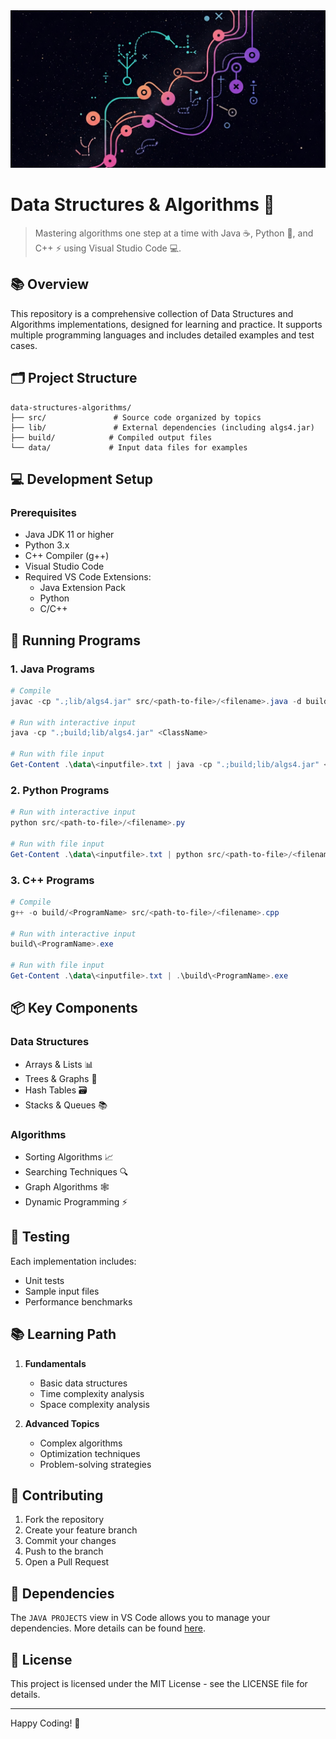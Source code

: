 <img src="data/thumbnail-0.jpg" alt="Algorithms Banner" width="1280"/>

# Data Structures & Algorithms 🚀

> Mastering algorithms one step at a time with Java ☕, Python 🐍, and C++ ⚡ using Visual Studio Code 💻.

## 📚 Overview

This repository is a comprehensive collection of Data Structures and Algorithms implementations, designed for learning and practice. It supports multiple programming languages and includes detailed examples and test cases.

## 🗂️ Project Structure

```
data-structures-algorithms/
├── src/               # Source code organized by topics
├── lib/               # External dependencies (including algs4.jar)
├── build/            # Compiled output files
└── data/             # Input data files for examples
```

## 💻 Development Setup

### Prerequisites
- Java JDK 11 or higher
- Python 3.x
- C++ Compiler (g++)
- Visual Studio Code
- Required VS Code Extensions:
  - Java Extension Pack
  - Python
  - C/C++

## 🚀 Running Programs

### 1. Java Programs
```powershell
# Compile
javac -cp ".;lib/algs4.jar" src/<path-to-file>/<filename>.java -d build

# Run with interactive input
java -cp ".;build;lib/algs4.jar" <ClassName>

# Run with file input
Get-Content .\data\<inputfile>.txt | java -cp ".;build;lib/algs4.jar" <ClassName>
```

### 2. Python Programs
```powershell
# Run with interactive input
python src/<path-to-file>/<filename>.py

# Run with file input
Get-Content .\data\<inputfile>.txt | python src/<path-to-file>/<filename>.py
```

### 3. C++ Programs
```powershell
# Compile
g++ -o build/<ProgramName> src/<path-to-file>/<filename>.cpp

# Run with interactive input
build\<ProgramName>.exe

# Run with file input
Get-Content .\data\<inputfile>.txt | .\build\<ProgramName>.exe
```

## 📦 Key Components

### Data Structures
- Arrays & Lists 📊
- Trees & Graphs 🌳
- Hash Tables 🗃️
- Stacks & Queues 📚

### Algorithms
- Sorting Algorithms 📈
- Searching Techniques 🔍
- Graph Algorithms 🕸️
- Dynamic Programming ⚡

## 🧪 Testing

Each implementation includes:
- Unit tests
- Sample input files
- Performance benchmarks

## 📚 Learning Path

1. **Fundamentals**
   - Basic data structures
   - Time complexity analysis
   - Space complexity analysis

2. **Advanced Topics**
   - Complex algorithms
   - Optimization techniques
   - Problem-solving strategies

## 🤝 Contributing

1. Fork the repository
2. Create your feature branch
3. Commit your changes
4. Push to the branch
5. Open a Pull Request

## 📌 Dependencies

The `JAVA PROJECTS` view in VS Code allows you to manage your dependencies. More details can be found [here](https://github.com/microsoft/vscode-java-dependency#manage-dependencies).

## 📝 License

This project is licensed under the MIT License - see the LICENSE file for details.

---
Happy Coding! 💫
